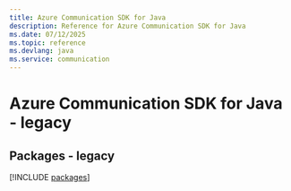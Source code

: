 ```yaml
---
title: Azure Communication SDK for Java
description: Reference for Azure Communication SDK for Java
ms.date: 07/12/2025
ms.topic: reference
ms.devlang: java
ms.service: communication
---
```

# Azure Communication SDK for Java - legacy
## Packages - legacy
[!INCLUDE [packages](communication-index.md)]